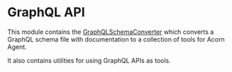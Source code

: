 # GraphQL API

This module contains the [GraphQLSchemaConverter](src/main/java/com/datasqrl/ai/api/GraphQLSchemaConverter.java) which converts a GraphQL schema file with documentation to a collection of tools for Acorn Agent.

It also contains utilities for using GraphQL APIs as tools.